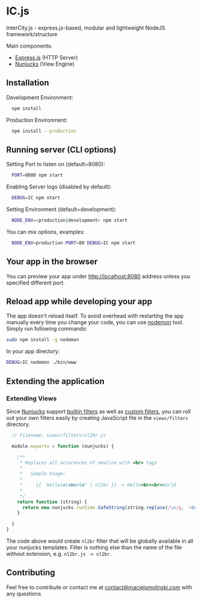 # IC.js

InterCity.js - express.js-based, modular and lightweight NodeJS framework/structure

Main components:
* [Express.js](http://expressjs.com/) (HTTP Server)
* [Nunjucks](http://mozilla.github.io/nunjucks/) (View Engine)

## Installation

Development Environment:

``` bash
  npm install
```

Production Environment:

``` bash
  npm install --production
```

## Running server (CLI options)

Setting Port to listen on (default=8080):

``` bash
  PORT=8080 npm start
```

Enabling Server logs (disabled by default):

``` bash
  DEBUG=IC npm start
```

Setting Environment (default=development):

``` bash
  NODE_ENV=<production|development> npm start
```

You can mix options, examples:

``` bash
  NODE_ENV=production PORT=80 DEBUG=IC npm start
```

## Your app in the browser

You can preview your app under [http://localhost:8080](http://localhost:8080) address unless you specified different port.

## Reload app while developing your app

The app doesn't reload itself. To avoid overhead with restarting the app manually every time you change your code, you can use [nodemon](https://github.com/remy/nodemon) tool. Simply run following commands:

``` bash
sudo npm install -g nodemon
```

In your app directory:
``` bash
DEBUG=IC nodemon ./bin/www
```

## Extending the application

### Extending Views

Since [Nunjucks](http://mozilla.github.io/nunjucks/) support [builtin filters](http://mozilla.github.io/nunjucks/templating.html#builtin-filters) as well as [custom filters](http://mozilla.github.io/nunjucks/api.html#custom-filters), you can roll out your own filters easily by creating JavaScript file in the `views/filters` directory.

``` javascript
  // Filename: views/filters/nl2br.js

  module.exports = function (nunjucks) {

    /**
     * Replaces all occurences of newline with <br> tags
     *
     *   Sample Usage:
     *
     *     {{ 'Hello\n\nWorld' | nl2br }} -> Hello<br><br>World
     *
     */
    return function (string) {
      return new nunjucks.runtime.SafeString(string.replace(/\n/g, '<br>'));
    }

  }
}
```

The code above would create `nl2br` filter that will be globally available in all your nunjucks templates. Filter is nothing else than the name of the file without extension, e.g. `nl2br.js -> nl2br`.


## Contributing
Feel free to contribute or contact me at contact@maciejsmolinski.com with any questions
